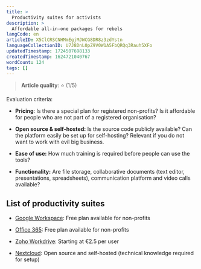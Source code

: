 ```yaml
---
title: >
  Productivity suites for activists
description: >
  Affordable all-in-one packages for rebels
langCode: en
articleID: X5ClCRSCNHMmEgjMJWCG8DR8z3zdYstn
languageCollectionID: U7J8DnL0pZ9V0W1A5FbQRQq3Rauh5XFo
updatedTimestamp: 1724507698133
createdTimestamp: 1624721040767
wordCount: 124
tags: []
---
```


> **Article quality**: ⭐️ (1/5)

Evaluation criteria:

-   **Pricing**: Is there a special plan for registered non-profits? Is it affordable for people who are not part of a registered organisation?
    
-   **Open source & self-hosted:** Is the source code publicly available? Can the platform easily be set up for self-hosting? Relevant if you do not want to work with evil big business.
    
-   **Ease of use:** How much training is required before people can use the tools?
    
-   **Functionality:** Are file storage, collaborative documents (text editor, presentations, spreadsheets), communication platform and video calls available?
    

## List of productivity suites

-   [Google Workspace](https://www.google.com/nonprofits/offerings/workspace/): Free plan available for non-profits
    
-   [Office 365](https://www.microsoft.com/en-us/microsoft-365/nonprofit/office-365-nonprofit): Free plan available for non-profits
    
-   [Zoho Workdrive](https://www.zoho.com/workdrive/): Starting at €2.5 per user
    
-   [Nextcloud](https://nextcloud.com): Open source and self-hosted (technical knowledge required for setup)